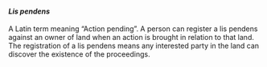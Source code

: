 ####  _Lis pendens_

A Latin term meaning “Action pending”. A person can register a lis pendens
against an owner of land when an action is brought in relation to that land.
The registration of a lis pendens means any interested party in the land can
discover the existence of the proceedings.
